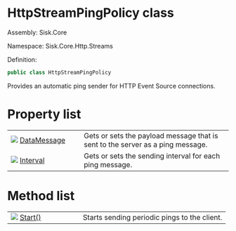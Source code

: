 <!--

Copyrights 2023 Sisk Framework - CypherPotato
Published under MIT license

!!! DO NOT EDIT THIS FILE !!!
This file was generated by a tool in the Sisk package. To edit the information in this documentation,
edit the XML documentation present in the Sisk source code.

-->

# HttpStreamPingPolicy class
Assembly: Sisk.Core

Namespace: Sisk.Core.Http.Streams

Definition:

```cs
public class HttpStreamPingPolicy
```

Provides an automatic ping sender for HTTP Event Source connections.


# Property list

<table>
    <tbody>
<tr>
    <td style="width: 33%">
        <img class="icon" src="/assets/img/icons/property.svg">
        <a href="/spec/Sisk.Core.Http.Streams.HttpStreamPingPolicy.DataMessage.md">
            DataMessage
        </a>
    </td>
    <td>
        Gets or sets the payload message that is sent to the server as a ping message.
    </td>
</tr>
<tr>
    <td style="width: 33%">
        <img class="icon" src="/assets/img/icons/property.svg">
        <a href="/spec/Sisk.Core.Http.Streams.HttpStreamPingPolicy.Interval.md">
            Interval
        </a>
    </td>
    <td>
        Gets or sets the sending interval for each ping message.
    </td>
</tr>
    </tbody>
</table>

# Method list

<table>
    <tbody>
<tr>
    <td style="width: 33%">
        <img class="icon" src="/assets/img/icons/method.svg">
        <a href="/spec/Sisk.Core.Http.Streams.HttpStreamPingPolicy.Start().md">
            Start()
        </a>
    </td>
    <td>
        Starts sending periodic pings to the client.
    </td>
</tr>
    </tbody>
</table>
